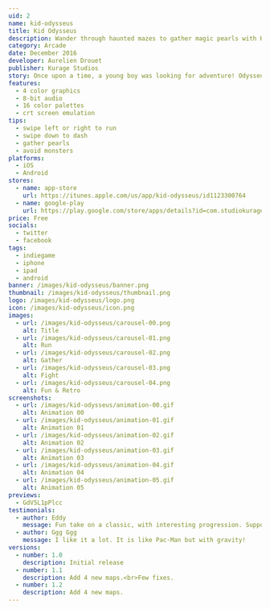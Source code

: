 ```yaml
---
uid: 2
name: kid-odysseus
title: Kid Odysseus
description: Wander through haunted mazes to gather magic pearls with Kid Odysseus!
category: Arcade
date: December 2016
developer: Aurelien Drouet
publisher: Kurage Studios
story: Once upon a time, a young boy was looking for adventure! Odysseus loves fantasy tales. He has special interest to the legend of crystal pearls. The day of his 8 years, the young boy undertakes a long journey to find the pearls. He shall run 8 magical mazes around the kingdom. Be careful young boy, the mazes are haunted by powerful monsters!
features:
  - 4 color graphics
  - 8-bit audio
  - 16 color palettes
  - crt screen emulation
tips:
  - swipe left or right to run
  - swipe down to dash
  - gather pearls
  - avoid monsters
platforms:
  - iOS
  - Android
stores:
  - name: app-store
    url: https://itunes.apple.com/us/app/kid-odysseus/id1123300764
  - name: google-play
    url: https://play.google.com/store/apps/details?id=com.studiokurage.kid
price: Free
socials:
  - twitter
  - facebook
tags:
  - indiegame
  - iphone
  - ipad
  - android
banner: /images/kid-odysseus/banner.png
thumbnail: /images/kid-odysseus/thumbnail.png
logo: /images/kid-odysseus/logo.png
icon: /images/kid-odysseus/icon.png
images:
  - url: /images/kid-odysseus/carousel-00.png
    alt: Title
  - url: /images/kid-odysseus/carousel-01.png
    alt: Run
  - url: /images/kid-odysseus/carousel-02.png
    alt: Gather
  - url: /images/kid-odysseus/carousel-03.png
    alt: Fight
  - url: /images/kid-odysseus/carousel-04.png
    alt: Fun & Retro
screenshots:
  - url: /images/kid-odysseus/animation-00.gif
    alt: Animation 00
  - url: /images/kid-odysseus/animation-01.gif
    alt: Animation 01
  - url: /images/kid-odysseus/animation-02.gif
    alt: Animation 02
  - url: /images/kid-odysseus/animation-03.gif
    alt: Animation 03
  - url: /images/kid-odysseus/animation-04.gif
    alt: Animation 04
  - url: /images/kid-odysseus/animation-05.gif
    alt: Animation 05
previews:
  - GdV5L1pPlcc
testimonials:
  - author: Eddy
    message: Fun take on a classic, with interesting progression. Support is also responsive and effective. 5/5 will play again.
  - author: Ggg Ggg
    message: I like it a lot. It is like Pac-Man but with gravity!
versions:
  - number: 1.0
    description: Initial release
  - number: 1.1
    description: Add 4 new maps.<br>Few fixes.
  - number: 1.2
    description: Add 4 new maps.
---
```

